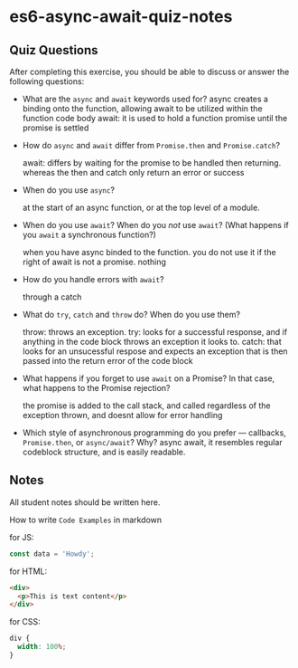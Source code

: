 # es6-async-await-quiz-notes

## Quiz Questions

After completing this exercise, you should be able to discuss or answer the following questions:

- What are the `async` and `await` keywords used for?
  async creates a binding onto the function, allowing await to be utilized within the function code body
  await: it is used to hold a function promise until the promise is settled
- How do `async` and `await` differ from `Promise.then` and `Promise.catch`?

  await: differs by waiting for the promise to be handled then returning. whereas the then and catch only return an error or success

- When do you use `async`?

  at the start of an async function, or at the top level of a module.

- When do you use `await`? When do you _not_ use `await`? (What happens if you `await` a synchronous function?)

  when you have async binded to the function. you do not use it if the right of await is not a promise. nothing

- How do you handle errors with `await`?

  through a catch

- What do `try`, `catch` and `throw` do? When do you use them?

  throw: throws an exception. try: looks for a successful response, and if anything in the code block throws an exception it looks to. catch: that looks for an unsucessful respose and expects an exception that is then passed into the return error of the code block

- What happens if you forget to use `await` on a Promise? In that case, what happens to the Promise rejection?

  the promise is added to the call stack, and called regardless of the exception thrown, and doesnt allow for error handling

- Which style of asynchronous programming do you prefer — callbacks, `Promise.then`, or `async/await`? Why?
  async await, it resembles regular codeblock structure, and is easily readable.

## Notes

All student notes should be written here.

How to write `Code Examples` in markdown

for JS:

```javascript
const data = 'Howdy';
```

for HTML:

```html
<div>
  <p>This is text content</p>
</div>
```

for CSS:

```css
div {
  width: 100%;
}
```
